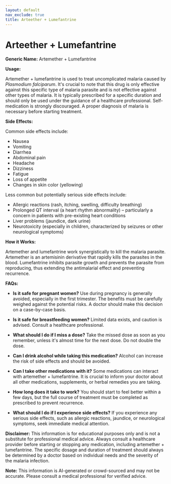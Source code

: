 ```yaml
---
layout: default
nav_exclude: true
title: Arteether + Lumefantrine
---
```


# Arteether + Lumefantrine

**Generic Name:** Artemether + Lumefantrine

**Usage:**

Artemether + lumefantrine is used to treat uncomplicated malaria caused by *Plasmodium falciparum*.  It's crucial to note that this drug is only effective against this specific type of malaria parasite and is not effective against other types of malaria.  It is typically prescribed for a specific duration and should only be used under the guidance of a healthcare professional.  Self-medication is strongly discouraged.  A proper diagnosis of malaria is necessary before starting treatment.

**Side Effects:**

Common side effects include:

* Nausea
* Vomiting
* Diarrhea
* Abdominal pain
* Headache
* Dizziness
* Fatigue
* Loss of appetite
* Changes in skin color (yellowing)

Less common but potentially serious side effects include:

* Allergic reactions (rash, itching, swelling, difficulty breathing)
* Prolonged QT interval (a heart rhythm abnormality) – particularly a concern in patients with pre-existing heart conditions
* Liver problems (jaundice, dark urine)
* Neurotoxicity (especially in children, characterized by seizures or other neurological symptoms)

**How it Works:**

Artemether and lumefantrine work synergistically to kill the malaria parasite.  Artemether is an artemisinin derivative that rapidly kills the parasites in the blood. Lumefantrine inhibits parasite growth and prevents the parasite from reproducing, thus extending the antimalarial effect and preventing recurrence.

**FAQs:**

* **Is it safe for pregnant women?**  Use during pregnancy is generally avoided, especially in the first trimester.  The benefits must be carefully weighed against the potential risks.  A doctor should make this decision on a case-by-case basis.

* **Is it safe for breastfeeding women?**  Limited data exists, and caution is advised.  Consult a healthcare professional.

* **What should I do if I miss a dose?**  Take the missed dose as soon as you remember, unless it's almost time for the next dose.  Do not double the dose.

* **Can I drink alcohol while taking this medication?** Alcohol can increase the risk of side effects and should be avoided.

* **Can I take other medications with it?** Some medications can interact with artemether + lumefantrine. It is crucial to inform your doctor about all other medications, supplements, or herbal remedies you are taking.

* **How long does it take to work?** You should start to feel better within a few days, but the full course of treatment must be completed as prescribed to prevent recurrence.

* **What should I do if I experience side effects?** If you experience any serious side effects, such as allergic reactions, jaundice, or neurological symptoms, seek immediate medical attention.


**Disclaimer:** This information is for educational purposes only and is not a substitute for professional medical advice. Always consult a healthcare provider before starting or stopping any medication, including artemether + lumefantrine.  The specific dosage and duration of treatment should always be determined by a doctor based on individual needs and the severity of the malaria infection.


**Note:** This information is AI-generated or crowd-sourced and may not be accurate. Please consult a medical professional for verified advice.
